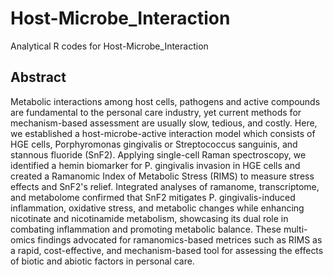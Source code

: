 # Host-Microbe_Interaction
Analytical R codes for Host-Microbe_Interaction

## Abstract
Metabolic interactions among host cells, pathogens and active compounds are fundamental to the personal care industry, yet current methods for mechanism-based assessment are usually slow, tedious, and costly. Here, we established a host-microbe-active interaction model which consists of HGE cells, Porphyromonas gingivalis or Streptococcus sanguinis, and stannous fluoride (SnF2). Applying single-cell Raman spectroscopy, we identified a hemin biomarker for P. gingivalis invasion in HGE cells and created a Ramanomic Index of Metabolic Stress (RIMS) to measure stress effects and SnF2's relief. Integrated analyses of ramanome, transcriptome, and metabolome confirmed that SnF2 mitigates P. gingivalis-induced inflammation, oxidative stress, and metabolic changes while enhancing nicotinate and nicotinamide metabolism, showcasing its dual role in combating inflammation and promoting metabolic balance. These multi-omics findings advocated for ramanomics-based metrices such as RIMS as a rapid, cost-effective, and mechanism-based tool for assessing the effects of biotic and abiotic factors in personal care.
